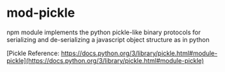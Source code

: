 # mod-pickle
npm module implements the python pickle-like binary protocols for serializing and de-serializing a javascript object structure as in python

[Pickle Reference: https://docs.python.org/3/library/pickle.html#module-pickle](https://docs.python.org/3/library/pickle.html#module-pickle)
